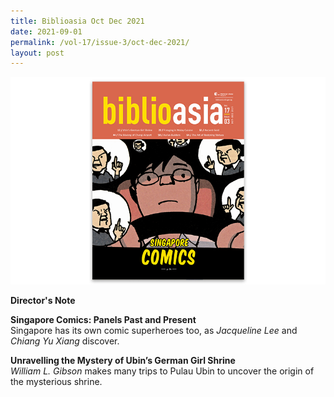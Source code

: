 ```yaml
---
title: Biblioasia Oct Dec 2021
date: 2021-09-01
permalink: /vol-17/issue-3/oct-dec-2021/
layout: post
---
```

<img src="/images/vol-17-issue-3/vol17iss3.jpg">

<a style="text-decoration: none; font-weight: bold;" href="/oct-2021/director-note"> Director's Note</a>

<a style="text-decoration: none; font-weight: bold;" href="/vol-17/issue-3/oct-dec-2021/singapore-comics"> Singapore Comics: Panels Past and Present</a><br>Singapore has its own comic superheroes too, as *Jacqueline Lee* and *Chiang Yu Xiang* discover.

<a style="text-decoration: none; font-weight: bold;" href="/vol-17/issue-3/oct-dec-2021/ubinsgermangirlshrine"> Unravelling the Mystery of Ubin’s German Girl Shrine
</a><br>*William L. Gibson* makes many trips to Pulau Ubin to uncover the origin of the mysterious shrine.